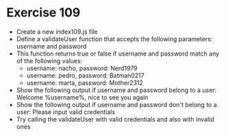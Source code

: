 # Exercise 109

* Create a new index109.js file
* Define a validateUser function that accepts the following parameters: username and password
* This function returns true or false if username and password match any of the following values:
  * username: nacho, password: Nerd1979
  * username: pedro, password: Batman0217
  * username: marta, password: Mother2312
* Show the following output if username and password belong to a user: Welcome %username%, nice to see you again
* Show the following output if username and password don't belong to a user: Please input valid credentials
* Try calling the validateUser with valid credentials and also with invalid ones
